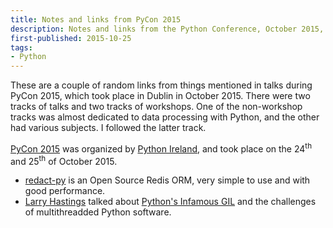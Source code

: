 ```yaml
---
title: Notes and links from PyCon 2015
description: Notes and links from the Python Conference, October 2015, Dublin, Ireland
first-published: 2015-10-25
tags:
- Python
---
```


These are a couple of random links from things mentioned in talks during PyCon 
2015, which took place in Dublin in October 2015. There were two tracks of 
talks and two tracks of workshops. One of the non-workshop tracks was almost 
dedicated to data processing with Python, and the other had various subjects. 
I followed the latter track.

[PyCon 2015][pycon-2015] was organized by [Python Ireland][python-ireland], and 
took place on the 24<sup>th</sup> and 25<sup>th</sup> of October 2015.

*   [redact-py][redact-py] is an Open Source Redis ORM, very simple to use and 
    with good performance.
*   [Larry Hastings][larry-hastings] talked about 
    [Python's Infamous GIL][python-infamous-gil] and the challenges of 
    multithreadded Python software.

<!-- Links -->
[pycon-2015]: https://python.ie/pycon-2015/ "PyCon 2015"
[python-ireland]: https://python.ie/ "Python Ireland"
[redact-py]: https://github.com/df3n5/redact-py "Redact-Py Redis ORM"
[larry-hastings]: http://www.larryhastings.com/ "Larry Hastings"
[python-infamous-gil]: https://www.youtube.com/watch?v=4zeHStBowEk "Python's Infamous GIL"
